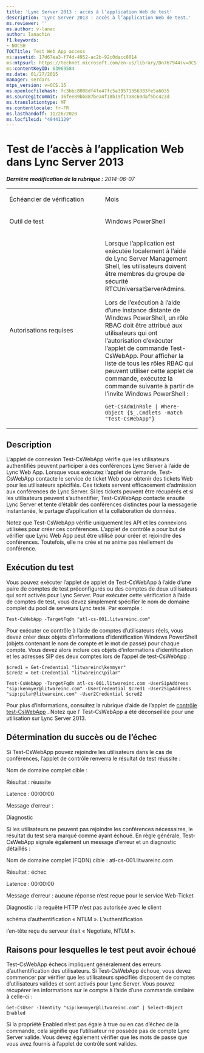 ```yaml
---
title: 'Lync Server 2013 : accès à l’application Web de test'
description: 'Lync Server 2013 : accès à l’application Web de test.'
ms.reviewer: ''
ms.author: v-lanac
author: lanachin
f1.keywords:
- NOCSH
TOCTitle: Test Web App access
ms:assetid: 17d67ea3-f74d-4952-ac2b-92c0dacc8014
ms:mtpsurl: https://technet.microsoft.com/en-us/library/Dn767944(v=OCS.15)
ms:contentKeyID: 63969584
ms.date: 01/27/2015
manager: serdars
mtps_version: v=OCS.15
ms.openlocfilehash: fc3bbc8008df4fe47fc5a39571356383fe5a6035
ms.sourcegitcommit: 36fee89bb887bea4f18b19f17a8c69daf5bc423d
ms.translationtype: MT
ms.contentlocale: fr-FR
ms.lasthandoff: 11/26/2020
ms.locfileid: "49441129"
---
```

# <a name="test-web-app-access-in-lync-server-2013"></a>Test de l’accès à l’application Web dans Lync Server 2013

<div data-xmlns="http://www.w3.org/1999/xhtml">

<div class="topic" data-xmlns="http://www.w3.org/1999/xhtml" data-msxsl="urn:schemas-microsoft-com:xslt" data-cs="https://msdn.microsoft.com/">

<div data-asp="https://msdn2.microsoft.com/asp">



</div>

<div id="mainSection">

<div id="mainBody">

<span> </span>

_**Dernière modification de la rubrique :** 2014-06-07_


<table>
<colgroup>
<col style="width: 50%" />
<col style="width: 50%" />
</colgroup>
<tbody>
<tr class="odd">
<td><p>Échéancier de vérification</p></td>
<td><p>Mois</p></td>
</tr>
<tr class="even">
<td><p>Outil de test</p></td>
<td><p>Windows PowerShell</p></td>
</tr>
<tr class="odd">
<td><p>Autorisations requises</p></td>
<td><p>Lorsque l’application est exécutée localement à l’aide de Lync Server Management Shell, les utilisateurs doivent être membres du groupe de sécurité RTCUniversalServerAdmins.</p>
<p>Lors de l’exécution à l’aide d’une instance distante de Windows PowerShell, un rôle RBAC doit être attribué aux utilisateurs qui ont l’autorisation d’exécuter l’applet de commande Test-CsWebApp. Pour afficher la liste de tous les rôles RBAC qui peuvent utiliser cette applet de commande, exécutez la commande suivante à partir de l’invite Windows PowerShell :</p>
<pre><code>Get-CsAdminRole | Where-Object {$_.Cmdlets -match &quot;Test-CsWebApp&quot;}</code></pre></td>
</tr>
</tbody>
</table>


<div>

## <a name="description"></a>Description

L’applet de connexion Test-CsWebApp vérifie que les utilisateurs authentifiés peuvent participer à des conférences Lync Server à l’aide de Lync Web App. Lorsque vous exécutez l’applet de demande, Test-CsWebApp contacte le service de ticket Web pour obtenir des tickets Web pour les utilisateurs spécifiés. Ces tickets servent efficacement d’admission aux conférences de Lync Server. Si les tickets peuvent être récupérés et si les utilisateurs peuvent s’authentifier, Test-CsWebApp contacte ensuite Lync Server et tente d’établir des conférences distinctes pour la messagerie instantanée, le partage d’application et la collaboration de données.

Notez que Test-CsWebApp vérifie uniquement les API et les connexions utilisées pour créer ces conférences. L’applet de contrôle a pour but de vérifier que Lync Web App peut être utilisé pour créer et rejoindre des conférences. Toutefois, elle ne crée et ne anime pas réellement de conférence.

</div>

<div>

## <a name="running-the-test"></a>Exécution du test

Vous pouvez exécuter l’applet de applet de Test-CsWebApp à l’aide d’une paire de comptes de test préconfigurés ou des comptes de deux utilisateurs qui sont activés pour Lync Server. Pour exécuter cette vérification à l’aide de comptes de test, vous devez simplement spécifier le nom de domaine complet du pool de serveurs Lync testé. Par exemple :

    Test-CsWebApp -TargetFqdn "atl-cs-001.litwareinc.com"

Pour exécuter ce contrôle à l’aide de comptes d’utilisateurs réels, vous devez créer deux objets d’informations d’identification Windows PowerShell (objets contenant le nom de compte et le mot de passe) pour chaque compte. Vous devez alors inclure ces objets d’informations d’identification et les adresses SIP des deux comptes lors de l’appel de test-CsWebApp :

    $cred1 = Get-Credential "litwareinc\kenmyer"
    $cred2 = Get-Credential "litwareinc\pilar"
    
    Test-CsWebApp -TargetFqdn atl-cs-001.litwareinc.com -UserSipAddress "sip:kenmyer@litwareinc.com" -UserCredential $cred1 -User2SipAddress "sip:pilar@litwareinc.com" -User2Credential $cred2

Pour plus d’informations, consultez la rubrique d’aide de l’applet de [contrôle test-CsWebApp](https://docs.microsoft.com/powershell/module/skype/Test-CsWebApp) . Notez que l' Test-CsWebApp a été déconseillée pour une utilisation sur Lync Server 2013.

</div>

<div>

## <a name="determining-success-or-failure"></a>Détermination du succès ou de l’échec

Si Test-CsWebApp pouvez rejoindre les utilisateurs dans le cas de conférences, l’applet de contrôle renverra le résultat de test réussite :

Nom de domaine complet cible :

Résultat : réussite

Latence : 00:00:00

Message d’erreur :

Diagnostic

Si les utilisateurs ne peuvent pas rejoindre les conférences nécessaires, le résultat du test sera marqué comme ayant échoué. En règle générale, Test-CsWebApp signale également un message d’erreur et un diagnostic détaillés :

Nom de domaine complet (FQDN) cible : atl-cs-001.litwareinc.com

Résultat : échec

Latence : 00:00:00

Message d’erreur : aucune réponse n’est reçue pour le service Web-Ticket

Diagnostic : la requête HTTP n’est pas autorisée avec le client

schéma d’authentification « NTLM ». L’authentification

l’en-tête reçu du serveur était « Negotiate, NTLM ».

</div>

<div>

## <a name="reasons-why-the-test-might-have-failed"></a>Raisons pour lesquelles le test peut avoir échoué

Test-CsWebApp échecs impliquent généralement des erreurs d’authentification des utilisateurs. Si Test-CsWebApp échoue, vous devez commencer par vérifier que les utilisateurs spécifiés disposent de comptes d’utilisateurs valides et sont activés pour Lync Server. Vous pouvez récupérer les informations sur le compte à l’aide d’une commande similaire à celle-ci :

    Get-CsUser -Identity "sip:kenmyer@litwareinc.com" | Select-Object Enabled

Si la propriété Enabled n’est pas égale à true ou en cas d’échec de la commande, cela signifie que l’utilisateur ne possède pas de compte Lync Server valide. Vous devez également vérifier que les mots de passe que vous avez fournis à l’applet de contrôle sont valides.

</div>

</div>

<span> </span>

</div>

</div>

</div>

